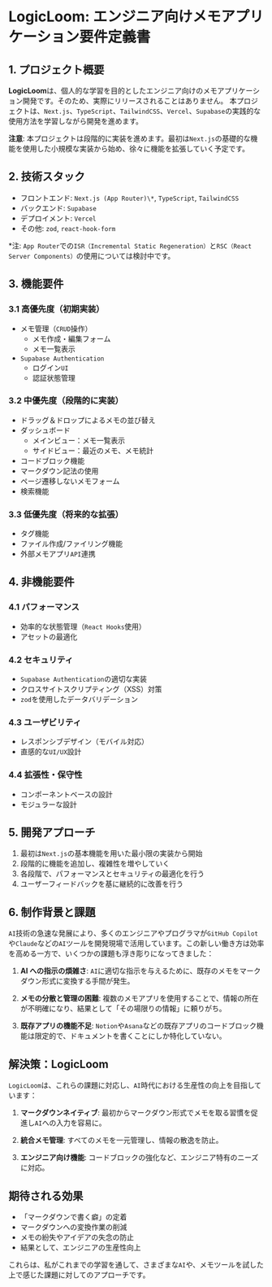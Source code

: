 # LogicLoom: エンジニア向けメモアプリケーション要件定義書

## 1. プロジェクト概要

**LogicLoom**は、個人的な学習を目的としたエンジニア向けのメモアプリケーション開発です。そのため、実際にリリースされることはありません。
本プロジェクトは、`Next.js`、`TypeScript`、`TailwindCSS`、`Vercel`、`Supabase`の実践的な使用方法を学習しながら開発を進めます。

**注意**: 本プロジェクトは段階的に実装を進めます。最初は`Next.js`の基礎的な機能を使用した小規模な実装から始め、徐々に機能を拡張していく予定です。

## 2. 技術スタック

- フロントエンド: `Next.js (App Router)\*`, `TypeScript`, `TailwindCSS`
- バックエンド: `Supabase`
- デプロイメント: `Vercel`
- その他: `zod`, `react-hook-form`

\*注: `App Router`での`ISR（Incremental Static Regeneration）`と`RSC（React Server Components）`の使用については検討中です。

## 3. 機能要件

### 3.1 高優先度（初期実装）

- メモ管理（`CRUD`操作）
  - メモ作成・編集フォーム
  - メモ一覧表示
- `Supabase Authentication`
  - ログイン`UI`
  - 認証状態管理

### 3.2 中優先度（段階的に実装）

- ドラッグ＆ドロップによるメモの並び替え
- ダッシュボード
  - メインビュー：メモ一覧表示
  - サイドビュー：最近のメモ、メモ統計
- コードブロック機能
- マークダウン記法の使用
- ページ遷移しないメモフォーム
- 検索機能

### 3.3 低優先度（将来的な拡張）

- タグ機能
- ファイル作成/ファイリング機能
- 外部メモアプリ`API`連携

## 4. 非機能要件

### 4.1 パフォーマンス

- 効率的な状態管理（`React Hooks`使用）
- アセットの最適化

### 4.2 セキュリティ

- `Supabase Authentication`の適切な実装
- クロスサイトスクリプティング（XSS）対策
- `zod`を使用したデータバリデーション

### 4.3 ユーザビリティ

- レスポンシブデザイン（モバイル対応）
- 直感的な`UI/UX`設計

### 4.4 拡張性・保守性

- コンポーネントベースの設計
- モジュラーな設計

## 5. 開発アプローチ

1. 最初は`Next.js`の基本機能を用いた最小限の実装から開始
2. 段階的に機能を追加し、複雑性を増やしていく
3. 各段階で、パフォーマンスとセキュリティの最適化を行う
4. ユーザーフィードバックを基に継続的に改善を行う

## 6. 制作背景と課題

`AI`技術の急速な発展により、多くのエンジニアやプログラマが`GitHub Copilot`や`Claude`などの`AI`ツールを開発現場で活用しています。この新しい働き方は効率を高める一方で、いくつかの課題も浮き彫りになってきました：

1. **AI への指示の煩雑さ**: `AI`に適切な指示を与えるために、既存のメモをマークダウン形式に変換する手間が発生。

2. **メモの分散と管理の困難**: 複数のメモアプリを使用することで、情報の所在が不明確になり、結果として「その場限りの情報」に頼りがち。

3. **既存アプリの機能不足**: `Notion`や`Asana`などの既存アプリのコードブロック機能は限定的で、ドキュメントを書くことにしか特化していない。

## 解決策：LogicLoom

`LogicLoom`は、これらの課題に対応し、`AI`時代における生産性の向上を目指しています：

1. **マークダウンネイティブ**: 最初からマークダウン形式でメモを取る習慣を促進し`AI`への入力を容易に。

2. **統合メモ管理**: すべてのメモを一元管理し、情報の散逸を防止。

3. **エンジニア向け機能**: コードブロックの強化など、エンジニア特有のニーズに対応。

## 期待される効果

- 「マークダウンで書く癖」の定着
- マークダウンへの変換作業の削減
- メモの紛失やアイデアの失念の防止
- 結果として、エンジニアの生産性向上

これらは、私がこれまでの学習を通して、さまざまな`AI`や、メモツールを試した上で感じた課題に対してのアプローチです。

